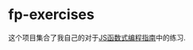 # fp-exercises

这个项目集合了我自己的对于[JS函数式编程指南](https://github.com/MostlyAdequate/mostly-adequate-guide/)中的练习.


